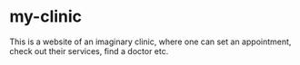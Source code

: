 # my-clinic

This is a website of an imaginary clinic, where one can set an appointment, check out their services, find a doctor etc.
